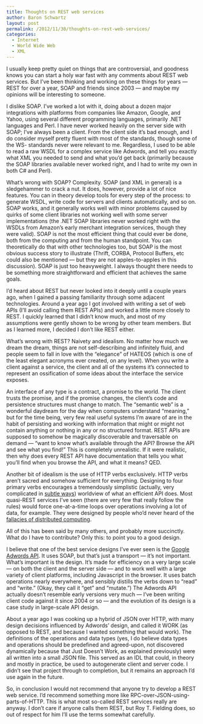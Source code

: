 ```yaml
---
title: Thoughts on REST web services
author: Baron Schwartz
layout: post
permalink: /2012/11/30/thoughts-on-rest-web-services/
categories:
  - Internet
  - World Wide Web
  - XML
---
```

I usually keep pretty quiet on things that are controversial, and goodness knows you can start a holy war fast with any comments about REST web services. But I&#8217;ve been thinking and working on these things for years &#8212; REST for over a year, SOAP and friends since 2003 &#8212; and maybe my opinions will be interesting to someone.

I dislike SOAP. I&#8217;ve worked a lot with it, doing about a dozen major integrations with platforms from companies like Amazon, Google, and Yahoo, using several different programming languages, primarily .NET languages and Perl. I have never worked heavily on the server side with SOAP; I&#8217;ve always been a client. From the client side it&#8217;s bad enough, and I do consider myself pretty fluent with most of the standards, though some of the WS- standards never were relevant to me. Regardless, I used to be able to read a raw WSDL for a complex service like Adwords, and tell you exactly what XML you needed to send and what you&#8217;d get back (primarily because the SOAP libraries available never worked right, and I had to write my own in both C# and Perl).

What&#8217;s wrong with SOAP? Complexity. SOAP (and XML in general) is a sledgehammer to crack a nut. It does, however, provide a lot of nice features. You can in theory develop tools for every step of the process: to generate WSDL, write code for servers and clients automatically, and so on. SOAP works, and it generally works well with minor problems caused by quirks of some client libraries not working well with some server implementations (the .NET SOAP libraries never worked right with the WSDLs from Amazon&#8217;s early merchant integration services, though they were valid). SOAP is not the most efficient thing that could ever be done, both from the computing and from the human standpoint. You can theoretically do that with other technologies too, but SOAP is the most obvious success story to illustrate (Thrift, CORBA, Protocol Buffers, etc could also be mentioned &#8212; but they are not apples-to-apples in this discussion). SOAP is just too heavyweight. I always thought there needs to be something more straightforward and efficient that achieves the same goals.

I&#8217;d heard about REST but never looked into it deeply until a couple years ago, when I gained a passing familiarity through some adjacent technologies. Around a year ago I got involved with writing a set of web APIs (I&#8217;ll avoid calling them REST APIs) and worked a little more closely to REST. I quickly learned that I didn&#8217;t know much, and most of my assumptions were gently shown to be wrong by other team members. But as I learned more, I decided I don&#8217;t like REST either.

What&#8217;s wrong with REST? Naivety and idealism. No matter how much we dream the dream, things are not self-describing and infinitely fluid, and people seem to fall in love with the &#8220;elegance&#8221; of HATEOS (which is one of the least elegant acronyms ever created, on any level). When you write a client against a service, the client and all of the systems it&#8217;s connected to represent an ossification of some ideas about the interface the service exposes.

An interface of any type is a contract, a promise to the world. The client trusts the promise, and if the promise changes, the client&#8217;s code and persistence structures must change to match. The &#8220;semantic web&#8221; is a wonderful daydream for the day when computers understand &#8220;meaning,&#8221; but for the time being, very few real useful systems I&#8217;m aware of are in the habit of persisting and working with information that might or might not contain anything or nothing in any or no structured format. REST APIs are supposed to somehow be magically discoverable and traversable on demand &#8212; &#8220;want to know what&#8217;s available through the API? Browse the API and see what you find!&#8221; This is completely unrealistic. If it were realistic, then why does every REST API have documentation that tells you what you&#8217;ll find when you browse the API, and what it means? QED.

Another bit of idealism is the use of HTTP verbs exclusively. HTTP verbs aren&#8217;t sacred and somehow sufficient for everything. Designing to four primary verbs encourages a tremendously simplistic (actually, very complicated in [subtle ways][1]) worldview of what an efficient API does. Most quasi-REST services I&#8217;ve seen (there are very few that really follow the rules) would force one-at-a-time loops over operations involving a lot of data, for example. They were designed by people who&#8217;d never heard of the [fallacies of distributed computing][2].

All of this has been said by many others, and probably more succinctly. What do I have to contribute? Only this: to point you to a good design.

I believe that one of the best service designs I&#8217;ve ever seen is the [Google Adwords API][3]. It uses SOAP, but that&#8217;s just a transport &#8212; it&#8217;s not important. What&#8217;s important is the design. It&#8217;s made for efficiency on a very large scale &#8212; on both the client and the server side &#8212; and to work well with a large variety of client platforms, including Javascript in the browser. It uses batch operations nearly everywhere, and sensibly distills the verbs down to &#8220;read&#8221; and &#8220;write.&#8221; (Okay, they call it &#8220;get&#8221; and &#8220;mutate.&#8221;) The Adwords API actually doesn&#8217;t resemble early versions very much &#8212; I&#8217;ve been writing client code against it since 2004 or so &#8212; and the evolution of its design is a case study in large-scale API design.

About a year ago I was cooking up a hybrid of JSON over HTTP, with many design decisions influenced by Adwords&#8217; design, and called it WORK (as opposed to REST, and because I wanted something that would work). The definitions of the operations and data types (yes, I do believe data types and operations should be predefined and agreed-upon, not discovered dynamically because that Just Doesn&#8217;t Work, as explained previously) were all written into a small JSON file. This served as an IDL that could, in theory and mostly in practice, be used to autogenerate client and server code. I didn&#8217;t see that project through to completion, but it remains an approach I&#8217;d use again in the future.

So, in conclusion I would not recommend that anyone try to develop a REST web service. I&#8217;d recommend something more like RPC-over-JSON-using-parts-of-HTTP. This is what most so-called REST services really are anyway. I don&#8217;t care if anyone calls them REST, but Roy T. Fielding does, so out of respect for him I&#8217;ll use the terms somewhat carefully.

 [1]: http://jcalcote.wordpress.com/2008/10/16/put-or-post-the-rest-of-the-story/
 [2]: http://en.wikipedia.org/wiki/Fallacies_of_Distributed_Computing
 [3]: https://developers.google.com/adwords/api/docs/